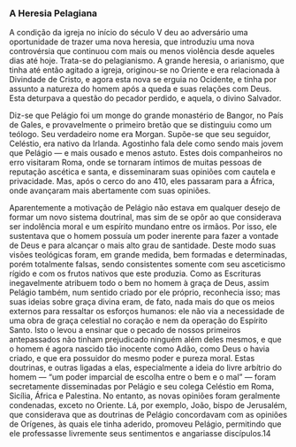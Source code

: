### A Heresia Pelagiana 

A condição da igreja no início do século V deu ao adversário uma oportunidade de trazer uma nova heresia, que introduziu uma nova controvérsia que continuou com mais ou menos violência desde aqueles dias até hoje. Trata-se do pelagianismo. A grande heresia, o arianismo, que tinha até então agitado a igreja, originou-se no Oriente e era relacionada à Divindade de Cristo, e agora esta nova se erguia no Ocidente, e tinha por assunto a natureza do homem após a queda e suas relações com Deus. Esta deturpava a questão do pecador perdido, e aquela, o divino Salvador.

Diz-se que Pelágio foi um monge do grande monastério de Bangor, no País de Gales, e provavelmente o primeiro bretão que se distinguiu como um teólogo. Seu verdadeiro nome era Morgan. Supõe-se que seu seguidor, Celéstio, era nativo da Irlanda. Agostinho fala dele como sendo mais jovem que Pelágio — e mais ousado e menos astuto. Estes dois companheiros no erro visitaram Roma, onde se tornaram íntimos de muitas pessoas de reputação ascética e santa, e disseminaram suas opiniões com cautela e privacidade. Mas, após o cerco do ano 410, eles passaram para a África, onde avançaram mais abertamente com suas opiniões.

Aparentemente a motivação de Pelágio não estava em qualquer desejo de formar um novo sistema doutrinal, mas sim de se opôr ao que considerava ser indolência moral e um espírito mundano entre os irmãos. Por isso, ele sustentava que o homem possuía um poder inerente para fazer a vontade de Deus e para alcançar o mais alto grau de santidade. Deste modo suas visões teológicas foram, em grande medida, bem formadas e determinadas, porém totalmente falsas, sendo consistentes somente com seu asceticismo rígido e com os frutos nativos que este produzia. Como as Escrituras inegavelmente atribuem todo o bem no homem à graça de Deus, assim Pelágio também, num sentido criado por ele próprio, reconhecia isso; mas suas ideias sobre graça divina eram, de fato, nada mais do que os meios externos para ressaltar os esforços humanos: ele não via a necessidade de uma obra de graça celestial no coração e nem da operação do Espírito Santo. Isto o levou a ensinar que o pecado de nossos primeiros antepassados não tinham prejudicado ninguém além deles mesmos, e que o homem é agora nascido tão inocente como Adão, como Deus o havia criado, e que era possuidor do mesmo poder e pureza moral. Estas doutrinas, e outras ligadas a elas, especialmente a ideia do livre arbítrio do homem — “um poder imparcial de escolha entre o bem e o mal” — foram secretamente disseminadas por Pelágio e seu colega Celéstio em Roma, Sicília, África e Palestina. No entanto, as novas opiniões foram geralmente condenadas, exceto no Oriente. Lá, por exemplo, João, bispo de Jerusalém, que considerava que as doutrinas de Pelágio concordavam com as opiniões de Orígenes, às quais ele tinha aderido, promoveu Pelágio, permitindo que ele professasse livremente seus sentimentos e angariasse discípulos.14